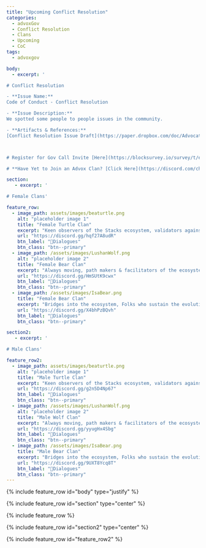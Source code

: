 ```yaml
---
title: "Upcoming Conflict Resolution"
categories:
  - advoxGov
  - Conflict Resolution
  - Clans
  - Upcoming
  - CoC
tags:
  - advoxgov

body: 
  - excerpt: ' 

# Conflict Resolution

- **Issue Name:**
Code of Conduct - Conflict Resolution

- **Issue Description:** 
We spotted some people to people issues in the community.

- **Artifacts & References:** 
[Conflict Resolution Issue Draft](https://paper.dropbox.com/doc/Advocates-Oral-CoC-Protocol--BoAQ1IORaFa0gMYLvwawyxdzAg-PqaS7paEI3ibcGWhJNLVv)



# Register for Gov Call Invite [Here](https://blocksurvey.io/survey/t/ecb59a8e-d577-42db-94ed-5354d64a0359/r/o)  

# **Have Yet to Join an Advox Clan? [Click Here](https://discord.com/channels/621759717756370964/916371047102705704/1011947207697641562)**'

section:
   - excerpt: ' 

# Female Clans'

feature_row:
  - image_path: assets/images/beaturtle.png
    alt: "placeholder image 1"
    title: "Female Turtle Clan"
    excerpt: "Keen observers of the Stacks ecosystem, validators against core values."
    url: "https://discord.gg/hqf27A8udR"
    btn_label: "🐢Dialogues"
    btn_class: "btn--primary"
  - image_path: /assets/images/LushanWolf.png
    alt: "placeholder image 2"
    title: "Female Bear Clan"
    excerpt: "Always moving, path makers & facilitators of the ecosystem."
    url: "https://discord.gg/HmSUtK9cwx"
    btn_label: "🐺Dialogues"
    btn_class: "btn--primary"
  - image_path: /assets/images/IsaBear.png
    title: "Female Bear Clan"
    excerpt: "Bridges into the ecosystem, Folks who sustain the evolution of the ecosystem."
    url: "https://discord.gg/X4bhPzBQvh"
    btn_label: "🐻Dialogues"
    btn_class: "btn--primary"

section2:
   - excerpt: ' 

# Male Clans'

feature_row2:
  - image_path: assets/images/beaturtle.png
    alt: "placeholder image 1"
    title: "Male Turtle Clan"
    excerpt: "Keen observers of the Stacks ecosystem, validators against core values."
    url: "https://discord.gg/g2n5D4Np67"
    btn_label: "🐢Dialogues"
    btn_class: "btn--primary"
  - image_path: /assets/images/LushanWolf.png
    alt: "placeholder image 2"
    title: "Male Wolf Clan"
    excerpt: "Always moving, path makers & facilitators of the ecosystem."
    url: "https://discord.gg/yyugHx4Sbg"
    btn_label: "🐺Dialogues"
    btn_class: "btn--primary"
  - image_path: /assets/images/IsaBear.png
    title: "Male Bear Clan"
    excerpt: "Bridges into the ecosystem, Folks who sustain the evolution of the ecosystem."
    url: "https://discord.gg/9UXT8Ycq8T"
    btn_label: "🐻Dialogues"
    btn_class: "btn--primary"
---
```

{% include feature_row id="body" type="justify" %}

{% include feature_row id="section" type="center" %}

{% include feature_row %}

{% include feature_row id="section2" type="center" %}

{% include feature_row id="feature_row2" %}
